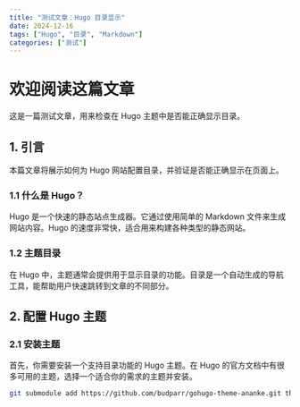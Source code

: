 ```yaml
---
title: "测试文章：Hugo 目录显示"
date: 2024-12-16
tags: ["Hugo", "目录", "Markdown"]
categories: ["测试"]
---
```


# 欢迎阅读这篇文章

这是一篇测试文章，用来检查在 Hugo 主题中是否能正确显示目录。

## 1. 引言

本篇文章将展示如何为 Hugo 网站配置目录，并验证是否能正确显示在页面上。

### 1.1 什么是 Hugo？

Hugo 是一个快速的静态站点生成器。它通过使用简单的 Markdown 文件来生成网站内容。Hugo 的速度非常快，适合用来构建各种类型的静态网站。

### 1.2 主题目录

在 Hugo 中，主题通常会提供用于显示目录的功能。目录是一个自动生成的导航工具，能帮助用户快速跳转到文章的不同部分。

## 2. 配置 Hugo 主题

### 2.1 安装主题

首先，你需要安装一个支持目录功能的 Hugo 主题。在 Hugo 的官方文档中有很多可用的主题，选择一个适合你的需求的主题并安装。

```bash
git submodule add https://github.com/budparr/gohugo-theme-ananke.git themes/ananke
